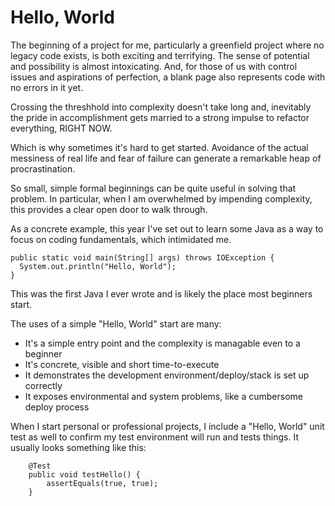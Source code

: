 # Hello, World

The beginning of a project for me, particularly a greenfield project where no legacy code exists, is both exciting and terrifying. The sense of potential and possibility is almost intoxicating. And, for those of us with control issues and aspirations of perfection, a blank page also represents code with no errors in it yet.

Crossing the threshhold into complexity doesn't take long and, inevitably the pride in accomplishment gets married to a strong impulse to refactor everything, RIGHT NOW.

Which is why sometimes it's hard to get started. Avoidance of the actual messiness of real life and fear of failure can generate a remarkable heap of procrastination. 

So small, simple formal beginnings can be quite useful in solving that problem. In particular, when I am overwhelmed by impending complexity, this provides a clear open door to walk through. 

As a concrete example, this year I've set out to learn some Java as a way to focus on coding fundamentals, which intimidated me. 

```
public static void main(String[] args) throws IOException {
  System.out.println("Hello, World");
}
``` 

This was the first Java I ever wrote and is likely the place most beginners start.

The uses of a simple "Hello, World" start are many:

* It's a simple entry point and the complexity is managable even to a beginner
* It's concrete, visible and short time-to-execute
* It demonstrates the development environment/deploy/stack is set up correctly
* It exposes environmental and system problems, like a cumbersome deploy process

When I start personal or professional projects, I include a "Hello, World" unit test as well to confirm my test environment will run and tests things. It usually looks something like this:

```
    @Test
    public void testHello() {
        assertEquals(true, true);
    }
```

